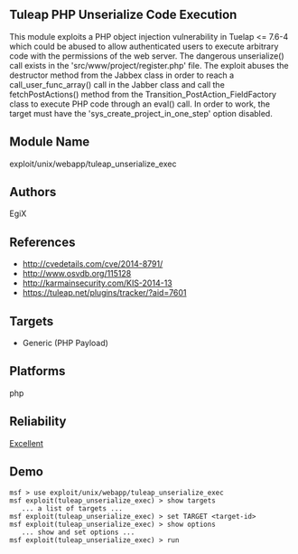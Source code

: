 ## Tuleap PHP Unserialize Code Execution

This module exploits a PHP object injection vulnerability in 
Tuelap <= 7.6-4 which could be abused to allow authenticated 
users to execute arbitrary code with the permissions of the 
web server. The dangerous unserialize() call exists in the 
'src/www/project/register.php' file. The exploit abuses the 
destructor method from the Jabbex class in order to reach a 
call_user_func_array() call in the Jabber class and call the 
fetchPostActions() method from the 
Transition_PostAction_FieldFactory class to execute PHP code 
through an eval() call. In order to work, the target must 
have the 'sys_create_project_in_one_step' option disabled.


## Module Name
exploit/unix/webapp/tuleap_unserialize_exec

## Authors
EgiX


## References
* http://cvedetails.com/cve/2014-8791/
* http://www.osvdb.org/115128
* http://karmainsecurity.com/KIS-2014-13
* https://tuleap.net/plugins/tracker/?aid=7601



## Targets
* Generic (PHP Payload)


## Platforms
php

## Reliability
[Excellent](https://github.com/rapid7/metasploit-framework/wiki/Exploit-Ranking)

## Demo

```
msf > use exploit/unix/webapp/tuleap_unserialize_exec
msf exploit(tuleap_unserialize_exec) > show targets
   ... a list of targets ...
msf exploit(tuleap_unserialize_exec) > set TARGET <target-id>
msf exploit(tuleap_unserialize_exec) > show options
   ... show and set options ...
msf exploit(tuleap_unserialize_exec) > run
```
    
    